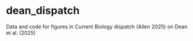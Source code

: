 # dean_dispatch

Data and code for figures in Current Biology dispatch (Allen 2025) on Dean et al. (2025)
